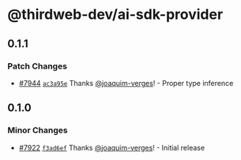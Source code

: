 # @thirdweb-dev/ai-sdk-provider

## 0.1.1

### Patch Changes

- [#7944](https://github.com/thirdweb-dev/js/pull/7944) [`ac3a95e`](https://github.com/thirdweb-dev/js/commit/ac3a95ebbb2aa6b8fe068606e019e9cb9d10b151) Thanks [@joaquim-verges](https://github.com/joaquim-verges)! - Proper type inference

## 0.1.0

### Minor Changes

- [#7922](https://github.com/thirdweb-dev/js/pull/7922) [`f3ad6ef`](https://github.com/thirdweb-dev/js/commit/f3ad6efcf829e23435c4e2859809a74be877809d) Thanks [@joaquim-verges](https://github.com/joaquim-verges)! - Initial release
